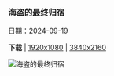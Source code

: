 ### 海盗的最终归宿

日期：2024-09-19

**下载**  |  [1920x1080](https://cn.bing.com/th?id=OHR.OcracokeLight_ZH-CN9810840077_1920x1080.jpg)  |  [3840x2160](https://cn.bing.com/th?id=OHR.OcracokeLight_ZH-CN9810840077_UHD.jpg)

![海盗的最终归宿](https://cn.bing.com/th?id=OHR.OcracokeLight_ZH-CN9810840077_1920x1080.jpg "奥克拉科克岛上的奥克拉科克灯塔，北卡罗来纳州，美国 (© Chansak Joe/Getty Images)")


